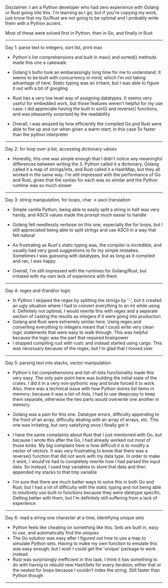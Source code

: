 Disclaimer: I am a Python developer who had zero experience with Golang or Rust going into this. I'm learning as I go; but if you're copying my work, just know that my Go/Rust are not going to be optimal and I probably write them with a Python accent.

Most of these were solved first in Python, then in Go, and finally in Rust

***
Day 1: parse text to integers, sort list, print max
  - Python's list comprehensions and built in max() and sorted() methods made this one a cakewalk.
  - Golang's bufio took an embarassingly long time for me to understand. It seems to be built with concurrency in mind, which I'm not taking advantage of here. Static typing was an irritant, but I was able to figure it out with a bit of googling
  - Rust has a very low level way of assigning datatypes. It seems very useful for embedded work, but those features weren't helpful for my use case. I did appreciate having the built in sort() and reverse() functions, and was pleasantly surprised by the readability

  - Overall, I was amazed by how efficiently the compiled Go and Rust were able to fire up and run when given a warm start; in this case 5x faster than the python interpreter
***
Day 2: for loop over a list, accessing dictionary values
- Honestly, this one was simple enough that I didn't notice any meaningful differences between writing the 3. Python called it a dictionary, Golang called it a map of strings/ints, and Rust called it a HashMap, but they all worked in the same way. I'm still impressed with the performance of Go and Rust, given that the syntax for each was so similar and the Python runtime was so much slower
***
Day 3: string manipulation, for loops, char -> ascii translation
- Simple vanilla Python, being able to easily split a string in half was very handy, and ASCII values made the prompt much easier to handle
- Golang felt needlessly verbose on this one, especially the for loops, but I still appreciated being able to split strings and use ASCII in a way that felt natural
- As frustrating as Rust's static typing was, the compiler is incredible, and usually had very good suggestions to fix my simple mistakes. Sometimes I was guessing with datatypes, but as long as it compiled and ran, I was happy

- Overall, I'm still impressed with the runtimes for Golang/Rust, but irritated with my own lack of experience with them
***
Day 4: regex and if/and/or logic
- In Python I skipped the regex by splitting the strings by '-', but it created an ugly situation where I had to convert everything to an int while using it. Definitely not optimal, I would rewrite this with regex and a separate section of casting the results as integers if it were going into production
- Golang and Rust were extremely similar here. Using regex and converting everything to integers meant that I could write very clean logic statements that were easy to walk through. This was helpful because the logic was the part that required brainpower
- I stopped compiling rust with rustc and instead started using cargo. This was necessary because of the regex, but I'm glad that I moved over
***
Day 5: parsing text into stacks, vector manipulation
- Python's list comprehensions and list-of-lists functionality made this very easy. The only pain point here was building the initial state of the crates. I did it in a very non-pythonic way and brute forced it to work. Also, there was a technical issue with how Python stores list items in memory; because it was a list-of-lists, I had to use deepcopy to keep them separate, otherwise the two parts would overwrite one another in memory
- Golang was a pain for this one. Datatype errors, difficulty appending to the front of an array, difficulty dealing with an array of arrays, etc. This one was irritating, but very satisfying once I finally got it
- I have the same complaints about Rust that I just mentioned with Go, but because I wrote this after the Go, I had already worked out most of those kinks. My big complaint here is how difficult it is to modify a vector of vectors. It was very frustrating to know that there was a reverse() function that did not work with my data type. In order to make it work, I would've had to completely rewrite how I had parsed the input data. So instead, I used tmp variables to store that data and then appended my stacks to that tmp variable

- I'm sure that there are much better ways to solve this in both Go and Rust, but I had a lot of difficulty with the static typing and not being able to intuitively use built-in functions because they were datatype specific. Getting better with them, but I'm definitely still suffering from a lack of experience
***
Day 6: read a string one character at a time, identifying unique sets
- Python feels like cheating on something like this. Sets are built in, easy to use, and automatically find the uniques
- The Go solution was easy after I figured out how to use a map to simulate Python sets. Having to make my own function to emulate this was easy enough, but I wish I could get the 'unique' package to work instead
- Rust was surprisingly inefficient in this task. I think it has something to do with having to rebuild new HashSets for every iteration; either that or the nested for loops because I couldn't index the string. Still faster than Python though
***
